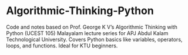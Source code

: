 # Algorithmic-Thinking-Python
Code and notes based on Prof. George K V’s Algorithmic Thinking with Python (UCEST 105) Malayalam lecture series for APJ Abdul Kalam Technological University. Covers Python basics like variables, operators, loops, and functions. Ideal for KTU beginners.
